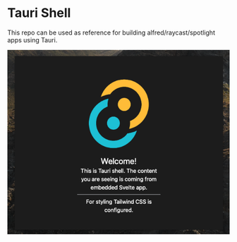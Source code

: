 # Tauri Shell

This repo can be used as reference for building alfred/raycast/spotlight apps using Tauri.

![Tauri](./screenshot.png)
